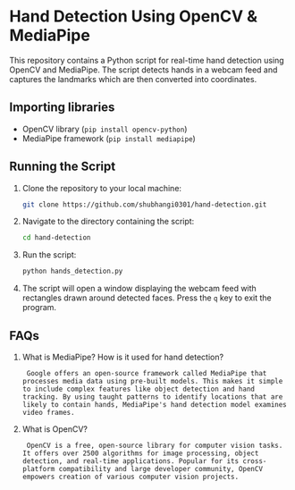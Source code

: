 # Hand Detection Using OpenCV & MediaPipe 

This repository contains a Python script for real-time hand detection using OpenCV and MediaPipe. The script detects hands in a webcam feed and captures the landmarks which are then converted into coordinates.

## Importing libraries

- OpenCV library (`pip install opencv-python`)
- MediaPipe framework (`pip install mediapipe`)

## Running the Script

1. Clone the repository to your local machine:

   ```bash
   git clone https://github.com/shubhangi0301/hand-detection.git
   ```


2. Navigate to the directory containing the script:

   ```bash
   cd hand-detection
   ```

3. Run the script:

   ```bash
   python hands_detection.py
   ```
4. The script will open a window displaying the webcam feed with rectangles drawn around detected faces. Press the `q` key to exit the program.

## FAQs

1. What is MediaPipe? How is it used for hand detection?

        Google offers an open-source framework called MediaPipe that processes media data using pre-built models. This makes it simple to include complex features like object detection and hand tracking. By using taught patterns to identify locations that are likely to contain hands, MediaPipe's hand detection model examines video frames.

2. What is OpenCV?
    
        OpenCV is a free, open-source library for computer vision tasks.  It offers over 2500 algorithms for image processing, object detection, and real-time applications. Popular for its cross-platform compatibility and large developer community, OpenCV empowers creation of various computer vision projects.

